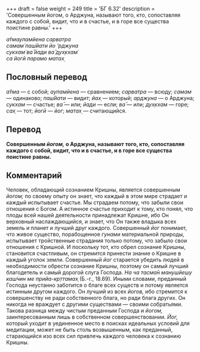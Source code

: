 +++
draft = false
weight = 249
title = 'БГ 6.32'
description = 'Совершенным йогом, о Арджуна, называют того, кто, сопоставляя каждого с собой, видит, что и в счастье, и в горе все существа поистине равны.'
+++

_а̄тмаупамйена сарватра  
самам̇ паш́йати йо ’рджуна  
сукхам̇ ва̄ йади ва̄ дух̣кхам̇  
са йогӣ парамо матах̣_

## Пословный перевод

_а̄тма_ — с собой; _аупамйена_ — сравнением; _сарватра_ — всюду; _самам_ — одинаково; _паш́йати_ — видит; _йах̣_ — который; _арджуна_ — о Арджуна; _сукхам_ — счастье; _ва̄_ — или; _йади_ — если; _ва̄_ — или; _дух̣кхам_ — горе; _сах̣_ — тот; _йогӣ_ — _йог_; _матах̣_ — считающийся.

## Перевод

**Совершенным _йогом,_ о Арджуна, называют того, кто, сопоставляя каждого с собой, видит, что и в счастье, и в горе все существа поистине равны.**

## Комментарий

Человек, обладающий сознанием Кришны, является совершенным _йогом;_ по своему опыту он знает, что каждый в этом мире страдает и каждый испытывает счастье. Мы страдаем потому, что забыли свои отношения с Богом. А истинное счастье приходит к тому, кто понял, что плоды всей нашей деятельности принадлежат Кришне, ибо Он верховный наслаждающийся, и знает, что Он также владыка всех земель и планет и лучший друг каждого. Совершенный _йог_ понимает, что живое существо, порабощенное _гунами_ материальной природы, испытывает тройственные страдания только потому, что забыло свои отношения с Кришной. И поскольку тот, кто обрел сознание Кришны, становится счастливым, он стремится принести знание о Кришне в каждый уголок земли. Совершенный _йог_ старается убедить людей в необходимости обрести сознание Кришны, поэтому он самый лучший благодетель и самый дорогой слуга Господа. _На ча тасма̄н манушйешу каш́чин ме прийа-кр̣ттамах̣_ (Б.-г., 18.69). Иными словами, преданный Господа неустанно заботится о благе всех существ и потому является истинным другом каждого. Он лучший из всех _йогов,_ ибо стремится к совершенству не ради собственного блага, но ради блага других. Он никогда не враждует с другими существами — своими собратьями. Такова разница между чистым преданным Господа и _йогом,_ заинтересованным лишь в собственном совершенствовании. _Йог,_ который уходит в уединенное место в поисках идеальных условий для медитации, может не быть столь возвышенным, как преданный, старающийся изо всех сил привлечь каждого человека к сознанию Кришны.
